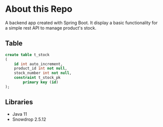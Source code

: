 # About this Repo
A backend app created with Spring Boot. It display a basic functionality for a simple rest API to manage product's stock.

## Table
```sql
create table t_stock
(
	id int auto_increment,
	product_id int not null,
	stock_number int not null,
	constraint t_stock_pk
		primary key (id)
);
```

## Libraries
- Java 11
- Snowdrop 2.5.12